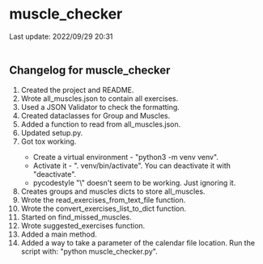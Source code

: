 # muscle_checker
Last update: 2022/09/29 20:31
<br /><br />
<h2>Changelog for muscle_checker</h2>

<ol>
        <li>Created the project and README.</li>
        <li>Wrote all_muscles.json to contain all exercises.</li>
        <li>Used a JSON Validator to check the formatting.</li>
        <li>Created dataclasses for Group and Muscles.</li>
        <li>Added a function to read from all_muscles.json.</li>
        <li>Updated setup.py.</li>
        <li>Got tox working.</li>
        <ul>
                <li>Create a virtual environment - "python3 -m venv venv".</li>
                <li>Activate it - ". venv/bin/activate". You can deactivate it with "deactivate".</li>
                <li>pycodestyle "\" doesn't seem to be working. Just ignoring it.</li>
        </ul>
        <li>Creates groups and muscles dicts to store all_muscles.</li>
        <li>Wrote the read_exercises_from_text_file function.</li>
        <li>Wrote the convert_exercises_list_to_dict function.</li>
        <li>Started on find_missed_muscles.</li>
        <li>Wrote suggested_exercises function.</li>
        <li>Added a main method.</li>
        <li>Added a way to take a parameter of the calendar file location. Run the script with: "python muscle_checker.py".</li>
</ol>